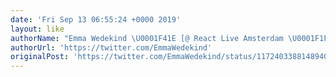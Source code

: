 ```yaml
---
date: 'Fri Sep 13 06:55:24 +0000 2019'
layout: like
authorName: "Emma Wedekind \U0001F41E [@ React Live Amsterdam \U0001F1F3\U0001F1F1]"
authorUrl: 'https://twitter.com/EmmaWedekind'
originalPost: 'https://twitter.com/EmmaWedekind/status/1172403388148940800'
---
```

